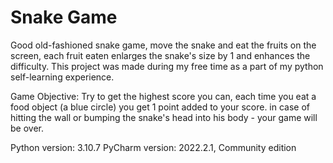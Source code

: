 # Snake Game

Good old-fashioned snake game, move the snake and eat the fruits on the screen, each fruit eaten enlarges the snake's
size by 1 and enhances the difficulty.
This project was made during my free time as a part of my python self-learning experience.

Game Objective:
Try to get the highest score you can, each time you eat a food object (a blue circle) you get 1 point added to your score.
in case of hitting the wall or bumping the snake's head into his body - your game will be over.

Python version: 3.10.7
PyCharm version: 2022.2.1, Community edition


